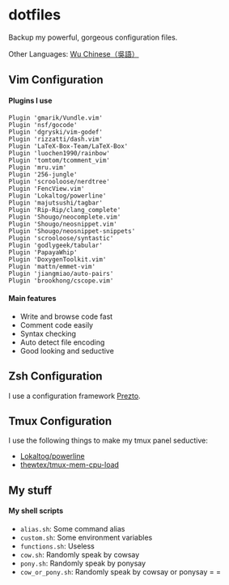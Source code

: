 # dotfiles

Backup my powerful, gorgeous configuration files. 

Other Languages: [Wu Chinese（吳語）](https://github.com/TissueFluid/dotfiles/blob/master/README.wuu.md)

## Vim Configuration

#### Plugins I use

```vim
Plugin 'gmarik/Vundle.vim'
Plugin 'nsf/gocode'
Plugin 'dgryski/vim-godef'
Plugin 'rizzatti/dash.vim'
Plugin 'LaTeX-Box-Team/LaTeX-Box'
Plugin 'luochen1990/rainbow'
Plugin 'tomtom/tcomment_vim'
Plugin 'mru.vim'
Plugin '256-jungle'
Plugin 'scrooloose/nerdtree'
Plugin 'FencView.vim'
Plugin 'Lokaltog/powerline'
Plugin 'majutsushi/tagbar'
Plugin 'Rip-Rip/clang_complete'
Plugin 'Shougo/neocomplete.vim'
Plugin 'Shougo/neosnippet.vim'
Plugin 'Shougo/neosnippet-snippets'
Plugin 'scrooloose/syntastic'
Plugin 'godlygeek/tabular'
Plugin 'PapayaWhip'
Plugin 'DoxygenToolkit.vim'
Plugin 'mattn/emmet-vim'
Plugin 'jiangmiao/auto-pairs'
Plugin 'brookhong/cscope.vim'
```

#### Main features

* Write and browse code fast
* Comment code easily
* Syntax checking
* Auto detect file encoding
* Good looking and seductive

## Zsh Configuration

I use a configuration framework [Prezto](https://github.com/sorin-ionescu/prezto).

## Tmux Configuration

I use the following things to make my tmux panel seductive:

* [Lokaltog/powerline](https://github.com/Lokaltog/powerline)
* [thewtex/tmux-mem-cpu-load](https://github.com/thewtex/tmux-mem-cpu-load)

## My stuff

#### My shell scripts

* `alias.sh`: Some command alias
* `custom.sh`: Some environment variables
* `functions.sh`: Useless
* `cow.sh`: Randomly speak by cowsay
* `pony.sh`: Randomly speak by ponysay
* `cow_or_pony.sh`: Randomly speak by cowsay or ponysay = =
